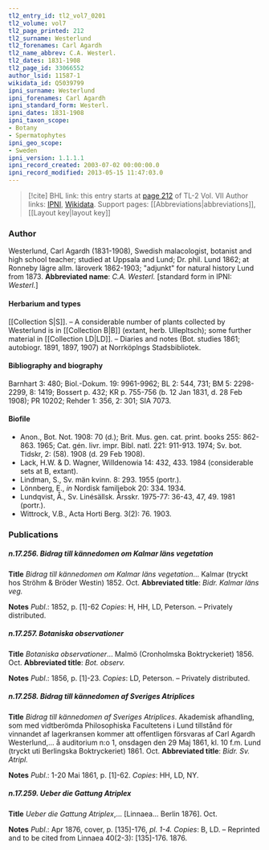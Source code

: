 ```yaml
---
tl2_entry_id: tl2_vol7_0201
tl2_volume: vol7
tl2_page_printed: 212
tl2_surname: Westerlund
tl2_forenames: Carl Agardh
tl2_name_abbrev: C.A. Westerl.
tl2_dates: 1831-1908
tl2_page_id: 33066552
author_lsid: 11587-1
wikidata_id: Q5039799
ipni_surname: Westerlund
ipni_forenames: Carl Agardh
ipni_standard_form: Westerl.
ipni_dates: 1831-1908
ipni_taxon_scope: 
- Botany
- Spermatophytes
ipni_geo_scope: 
- Sweden
ipni_version: 1.1.1.1
ipni_record_created: 2003-07-02 00:00:00.0
ipni_record_modified: 2013-05-15 11:47:03.0
---
```


> [!cite] BHL link: this entry starts at [page 212](https://www.biodiversitylibrary.org/page/33066552) of TL-2 Vol. VII
> Author links: [IPNI](https://www.ipni.org/a/11587-1), [Wikidata](https://www.wikidata.org/wiki/Q5039799). Support pages: [[Abbreviations|abbreviations]], [[Layout key|layout key]]

### Author

Westerlund, Carl Agardh (1831-1908), Swedish malacologist, botanist and high school teacher; studied at Uppsala and Lund; Dr. phil. Lund 1862; at Ronneby lägre allm. läroverk 1862-1903; "adjunkt" for natural history Lund from 1873. 
**Abbreviated name**: *C.A. Westerl.* \[standard form in IPNI: *Westerl.*\]

#### Herbarium and types

[[Collection S|S]]. – A considerable number of plants collected by Westerlund is in [[Collection B|B]] (extant, herb. Ullepltsch); some further material in [[Collection LD|LD]]. – Diaries and notes (Bot. studies 1861; autobiogr. 1891, 1897, 1907) at Norrköplngs Stadsbibliotek.

#### Bibliography and biography

Barnhart 3: 480; Biol.-Dokum. 19: 9961-9962; BL 2: 544, 731; BM 5: 2298-2299, 8: 1419; Bossert p. 432; KR p. 755-756 (b. 12 Jan 1831, d. 28 Feb 1908); PR 10202; Rehder 1: 356, 2: 301; SIA 7073.

#### Biofile

- Anon., Bot. Not. 1908: 70 (d.); Brit. Mus. gen. cat. print. books 255: 862-863. 1965; Cat. gén. livr. impr. Bibl. natl. 221: 911-913. 1974; Sv. bot. Tidskr, 2: (58). 1908 (d. 29 Feb 1908).
- Lack, H.W. & D. Wagner, Willdenowia 14: 432, 433. 1984 (considerable sets at B, extant).
- Lindman, S., Sv. män kvinn. 8: 293. 1955 (portr.).
- Lönnberg, E., *in* Nordisk familjebok 20: 334. 1934.
- Lundqvist, Å., Sv. Linésällsk. Årsskr. 1975-77: 36-43, 47, 49. 1981 (portr.).
- Wittrock, V.B., Acta Horti Berg. 3(2): 76. 1903.

### Publications

##### n.17.256. Bidrag till kännedomen om Kalmar läns vegetation

**Title**
*Bidrag till kännedomen om Kalmar läns vegetation*... Kalmar (tryckt hos Ströhm & Bröder Westin) 1852. Oct.
**Abbreviated title**: *Bidr. Kalmar läns veg.*

**Notes**
*Publ*.: 1852, p. \[1\]-62 *Copies*: H, HH, LD, Peterson. – Privately distributed.

##### n.17.257. Botaniska observationer

**Title**
*Botaniska observationer*... Malmö (Cronholmska Boktryckeriet) 1856. Oct.
**Abbreviated title**: *Bot. observ.*

**Notes**
*Publ*.: 1856, p. \[1\]-23. *Copies*: LD, Peterson. – Privately distributed.

##### n.17.258. Bidrag till kännedomen af Sveriges Atriplices

**Title**
*Bidrag till kännedomen af Sveriges Atriplices*. Akademisk afhandling, som med vidtberömda Philosophiska Facultetens i Lund tillstånd för vinnandet af lagerkransen kommer att offentligen försvaras af Carl Agardh Westerlund,... å auditorium n:o 1, onsdagen den 29 Maj 1861, kl. 10 f.m. Lund (tryckt uti Berlingska Boktryckeriet) 1861. Oct.
**Abbreviated title**: *Bidr. Sv. Atripl.*

**Notes**
*Publ*.: 1-20 Mai 1861, p. \[1\]-62. *Copies*: HH, LD, NY.

##### n.17.259. Ueber die Gattung Atriplex

**Title**
*Ueber die Gattung Atriplex*,... \[Linnaea... Berlin 1876\]. Oct.

**Notes**
*Publ*.: Apr 1876, cover, p. \[135\]-176, *pl. 1-4. Copies*: B, LD. – Reprinted and to be cited from Linnaea 40(2-3): \[135\]-176. 1876.

